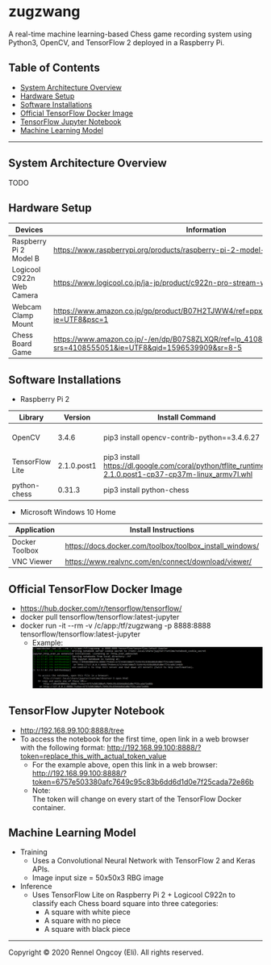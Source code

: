 # zugzwang

A real-time machine learning-based Chess game recording system using Python3, OpenCV, and TensorFlow 2 deployed in a Raspberry Pi.

## Table of Contents

- [System Architecture Overview](#system-architecture-overview)
- [Hardware Setup](#hardware-setup)
- [Software Installations](#software-installations)
- [Official TensorFlow Docker Image](#official-tensorflow-docker-image)
- [TensorFlow Jupyter Notebook](#tensorflow-jupyter-notebook)
- [Machine Learning Model](#machine-learning-model)

---

## System Architecture Overview

TODO

## Hardware Setup

| Devices | Information |
| ------ | ------ |
| Raspberry Pi 2 Model B | https://www.raspberrypi.org/products/raspberry-pi-2-model-b/ |
| Logicool C922n Web Camera | https://www.logicool.co.jp/ja-jp/product/c922n-pro-stream-webcam |
| Webcam Clamp Mount | https://www.amazon.co.jp/gp/product/B07H2TJWW4/ref=ppx_yo_dt_b_asin_title_o03_s00?ie=UTF8&psc=1 |
| Chess Board Game | https://www.amazon.co.jp/-/en/dp/B07S8ZLXQR/ref=lp_4108555051_1_5?srs=4108555051&ie=UTF8&qid=1596539909&sr=8-5 |

## Software Installations

- Raspberry Pi 2

| Library | Version | Install Command | Reference |
| ------ | ------ | ------ | ------ |
| OpenCV | 3.4.6 | pip3 install opencv-contrib-python==3.4.6.27 | https://github.com/EdjeElectronics/TensorFlow-Object-Detection-on-the-Raspberry-Pi/issues/67#issuecomment-557679983 |
| TensorFlow Lite | 2.1.0.post1 | pip3 install https://dl.google.com/coral/python/tflite_runtime-2.1.0.post1-cp37-cp37m-linux_armv7l.whl | https://www.tensorflow.org/lite/guide/python |
| python-chess | 0.31.3 | pip3 install python-chess | https://python-chess.readthedocs.io/en/latest/#installing |

- Microsoft Windows 10 Home

| Application | Install Instructions |
| ------ | ------ |
| Docker Toolbox | https://docs.docker.com/toolbox/toolbox_install_windows/ |
| VNC Viewer | https://www.realvnc.com/en/connect/download/viewer/ |

## Official TensorFlow Docker Image

- https://hub.docker.com/r/tensorflow/tensorflow/
- docker pull tensorflow/tensorflow:latest-jupyter
- docker run -it --rm -v /c/app:/tf/zugzwang -p 8888:8888 tensorflow/tensorflow:latest-jupyter
    - Example:
![Sample Docker Container bootup](./docs/docker_container_bootup.png)

## TensorFlow Jupyter Notebook

- http://192.168.99.100:8888/tree
- To access the notebook for the first time, open link in a web browser with the following format:
http://192.168.99.100:8888/?token=replace_this_with_actual_token_value
    - For the example above, open this link in a web browser:\
    http://192.168.99.100:8888/?token=6757e503380afc7649c95c83b6dd6d1d0e7f25cada72e86b
    - Note:\
    The token will change on every start of the TensorFlow Docker container.

## Machine Learning Model

- Training
    - Uses a Convolutional Neural Network with TensorFlow 2 and Keras APIs.
    - Image input size = 50x50x3 RBG image
- Inference
    - Uses TensorFlow Lite on Raspberry Pi 2 + Logicool C922n to classify each Chess board square into three categories:
        - A square with white piece
        - A square with no piece
        - A square with black piece

---

Copyright © 2020 Rennel Ongcoy (Eli). All rights reserved.
